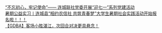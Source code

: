   
[“不忘初心，牢记使命”—— 连城联社党委开展“迎七一”系列党建活动](http://www.dianyue.me/archives/948/0ngrl8nx3b2ymqji/)  
[暑期公益实习丨连城县“相约农信社 共筑青春梦”大学生暑期社会实践活动开始报名啦！！！](http://www.dianyue.me/archives/738/ryrg8w78fi8kedeg/)  
[【GDBA】客场小胜湛江，次回合对决更具悬念！](http://www.dianyue.me/archives/965/k8d1kd3h1mz5obwc/)